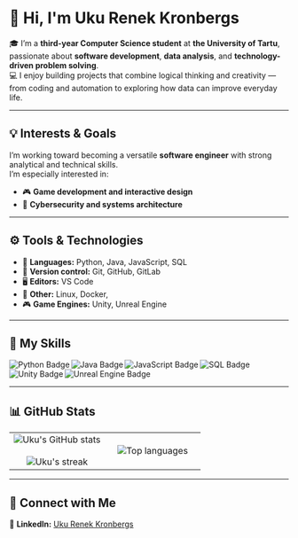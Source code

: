 # 👋 Hi, I'm Uku Renek Kronbergs  

🎓 I’m a **third-year Computer Science student** at **the University of Tartu**, passionate about **software development**, **data analysis**, and **technology-driven problem solving**.  
💻 I enjoy building projects that combine logical thinking and creativity — from coding and automation to exploring how data can improve everyday life.  

---

## 💡 Interests & Goals  

I’m working toward becoming a versatile **software engineer** with strong analytical and technical skills.  
I’m especially interested in:  

- 🎮 **Game development and interactive design**  
- 🔐 **Cybersecurity and systems architecture**
---

## ⚙️ Tools & Technologies  

- 💬 **Languages:** Python, Java, JavaScript, SQL  
- 🔧 **Version control:** Git, GitHub, GitLab  
- 🖥️ **Editors:** VS Code
- 🧰 **Other:** Linux, Docker,
- 🎮 **Game Engines:** Unity, Unreal Engine  

---

## 🧰 My Skills  

<img align="left" src="https://img.shields.io/badge/Python-3776AB?logo=python&logoColor=white&style=for-the-badge" alt="Python Badge"/>
<img align="left" src="https://img.shields.io/badge/Java-007396?logo=java&logoColor=white&style=for-the-badge" alt="Java Badge"/>
<img align="left" src="https://img.shields.io/badge/JavaScript-F7DF1E?logo=javascript&logoColor=black&style=for-the-badge" alt="JavaScript Badge"/>
<img align="left" src="https://img.shields.io/badge/SQL-4479A1?logo=postgresql&logoColor=white&style=for-the-badge" alt="SQL Badge"/>
<img align="left" src="https://img.shields.io/badge/Unity-000000?logo=unity&logoColor=white&style=for-the-badge" alt="Unity Badge"/>
<img align="left" src="https://img.shields.io/badge/Unreal%20Engine-313131?logo=unrealengine&logoColor=white&style=for-the-badge" alt="Unreal Engine Badge"/>
<br clear="left"/>

---

## 📊 GitHub Stats  

<table>
  <tbody>
    <tr border="none">
      <td width="50%" align="center">
        <img align="center" src="https://readme-stats-fork-mauve.vercel.app/api/?username=UkuRenekKronbergs&theme=dark&show_icons=true&count_private=true" alt="Uku's GitHub stats" />
        <br><br>
        <img alt="Uku's streak" src="https://github-readme-streak-stats-five-roan.vercel.app?user=UkuRenekKronbergs&theme=dark" />
      </td>
      <td width="50%" align="center">
        <img align="center" src="https://readme-stats-fork-mauve.vercel.app/api/top-langs/?username=UkuRenekKronbergs&theme=dark&hide_border=false&no-bg=true&no-frame=true&langs_count=6" alt="Top languages" />
      </td>
    </tr>
  </tbody>
</table>

---

## 🤝 Connect with Me  

<p align="left">
  🔗 <b>LinkedIn:</b> <a href="https://www.linkedin.com/in/uku-renek-kronbergs" target="_blank">Uku Renek Kronbergs</a>
